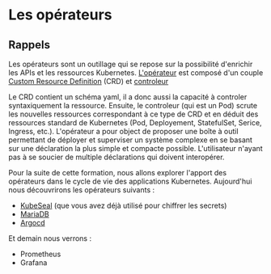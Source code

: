 # Les opérateurs

## Rappels

Les opérateurs sont un outillage qui se repose sur la possibilité d'enrichir les APIs et les ressources Kubernetes. [L'opérateur](https://kubernetes.io/docs/concepts/extend-kubernetes/operator/) est composé d'un couple [Custom Resource Definition](https://kubernetes.io/docs/concepts/extend-kubernetes/api-extension/custom-resources/) (CRD) et [controleur](https://kubernetes.io/docs/concepts/extend-kubernetes/operator/#writing-operator)

Le CRD contient un schéma yaml, il a donc aussi la capacité à controler syntaxiquement la ressource. Ensuite, le controleur (qui est un Pod) scrute les nouvelles ressources correspondant à ce type de CRD et en déduit des ressources standard de Kubernetes (Pod, Deployement, StatefulSet, Serice, Ingress, etc.). L'opérateur a pour object de proposer une boîte à outil permettant de déployer et superviser un système complexe en se basant sur une déclaration la plus simple et compacte possible. L'utilisateur n'ayant pas à se soucier de multiple déclarations qui doivent interopérer.

Pour la suite de cette formation, nous allons explorer l'apport des opérateurs dans le cycle de vie des applications Kubernetes. Aujourd'hui nous découvrirons les opérateurs suivants :
- [KubeSeal](/kubeseal) (que vous avez déjà utilisé pour chiffrer les secrets)
- [MariaDB](/mariadb)
- [Argocd](/argocd)

Et demain nous verrons :

- Prometheus
- Grafana

